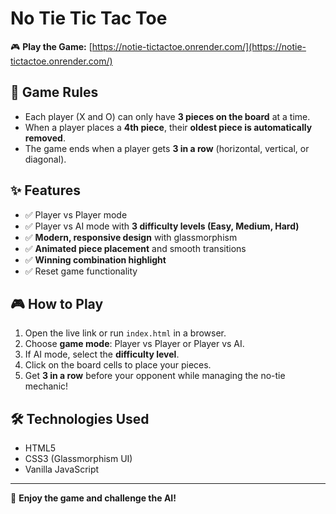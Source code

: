 # No Tie Tic Tac Toe

🎮 **Play the Game:** [https://notie-tictactoe.onrender.com/](https://notie-tictactoe.onrender.com/)

## 📜 Game Rules
- Each player (X and O) can only have **3 pieces on the board** at a time.
- When a player places a **4th piece**, their **oldest piece is automatically removed**.
- The game ends when a player gets **3 in a row** (horizontal, vertical, or diagonal).

## ✨ Features
- ✅ Player vs Player mode  
- ✅ Player vs AI mode with **3 difficulty levels (Easy, Medium, Hard)**  
- ✅ **Modern, responsive design** with glassmorphism  
- ✅ **Animated piece placement** and smooth transitions  
- ✅ **Winning combination highlight**  
- ✅ Reset game functionality  

## 🎮 How to Play
1. Open the live link or run `index.html` in a browser.  
2. Choose **game mode**: Player vs Player or Player vs AI.  
3. If AI mode, select the **difficulty level**.  
4. Click on the board cells to place your pieces.  
5. Get **3 in a row** before your opponent while managing the no-tie mechanic!  

## 🛠️ Technologies Used
- HTML5  
- CSS3 (Glassmorphism UI)  
- Vanilla JavaScript  

---

🚀 **Enjoy the game and challenge the AI!**

